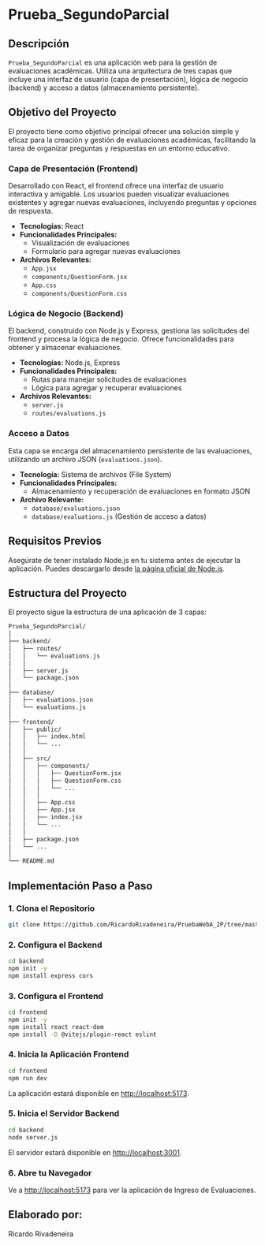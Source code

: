 # Prueba_SegundoParcial

## Descripción
`Prueba_SegundoParcial` es una aplicación web para la gestión de evaluaciones académicas. Utiliza una arquitectura de tres capas que incluye una interfaz de usuario (capa de presentación), lógica de negocio (backend) y acceso a datos (almacenamiento persistente).

## Objetivo del Proyecto
El proyecto tiene como objetivo principal ofrecer una solución simple y eficaz para la creación y gestión de evaluaciones académicas, facilitando la tarea de organizar preguntas y respuestas en un entorno educativo.

### Capa de Presentación (Frontend)
Desarrollado con React, el frontend ofrece una interfaz de usuario interactiva y amigable. Los usuarios pueden visualizar evaluaciones existentes y agregar nuevas evaluaciones, incluyendo preguntas y opciones de respuesta.

- **Tecnologías:** React
- **Funcionalidades Principales:**
  - Visualización de evaluaciones
  - Formulario para agregar nuevas evaluaciones
- **Archivos Relevantes:**
  - `App.jsx`
  - `components/QuestionForm.jsx`
  - `App.css`
  - `components/QuestionForm.css`

### Lógica de Negocio (Backend)
El backend, construido con Node.js y Express, gestiona las solicitudes del frontend y procesa la lógica de negocio. Ofrece funcionalidades para obtener y almacenar evaluaciones.

- **Tecnologías:** Node.js, Express
- **Funcionalidades Principales:**
  - Rutas para manejar solicitudes de evaluaciones
  - Lógica para agregar y recuperar evaluaciones
- **Archivos Relevantes:**
  - `server.js`
  - `routes/evaluations.js`

### Acceso a Datos
Esta capa se encarga del almacenamiento persistente de las evaluaciones, utilizando un archivo JSON (`evaluations.json`). 

- **Tecnología:** Sistema de archivos (File System)
- **Funcionalidades Principales:**
  - Almacenamiento y recuperación de evaluaciones en formato JSON
- **Archivo Relevante:**
  - `database/evaluations.json`
  - `database/evaluations.js` (Gestión de acceso a datos)


## Requisitos Previos

Asegúrate de tener instalado Node.js en tu sistema antes de ejecutar la aplicación. Puedes descargarlo desde [la página oficial de Node.js](https://nodejs.org/).

## Estructura del Proyecto

El proyecto sigue la estructura de una aplicación de 3 capas:

``` markdown
Prueba_SegundoParcial/
│
├── backend/
│   ├── routes/
│   │   └── evaluations.js
│   │
│   ├── server.js
│   └── package.json
│
├── database/
│   ├── evaluations.json
│   └── evaluations.js
│
├── frontend/
│   ├── public/
│   │   ├── index.html
│   │   └── ...
│   │
│   ├── src/
│   │   ├── components/
│   │   │   ├── QuestionForm.jsx
│   │   │   ├── QuestionForm.css
│   │   │   └── ...
│   │   │
│   │   ├── App.css
│   │   ├── App.jsx
│   │   ├── index.jsx
│   │   └── ...
│   │
│   ├── package.json
│   └── ...
│
└── README.md
```
## Implementación Paso a Paso

### 1. Clona el Repositorio

```bash
git clone https://github.com/RicardoRivadeneira/PruebaWebA_2P/tree/master
```
### 2. Configura el Backend
``` bash
cd backend
npm init -y
npm install express cors
```
### 3. Configura el Frontend
```bash
cd frontend
npm init -y
npm install react react-dom
npm install -D @vitejs/plugin-react eslint
```
### 4. Inicia la Aplicación Frontend
```bash
cd frontend
npm run dev
```
La aplicación estará disponible en [http://localhost:5173](http://localhost:5173).

### 5. Inicia el Servidor Backend
```bash
cd backend
node server.js
```
El servidor estará disponible en [http://localhost:3001](http://localhost:3001).

### 6. Abre tu Navegador
Ve a [http://localhost:5173](http://localhost:5173) para ver la aplicación de Ingreso de Evaluaciones.

## Elaborado por:
Ricardo Rivadeneira